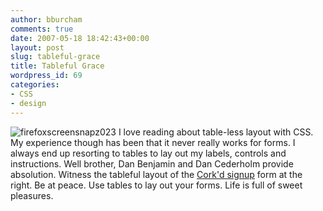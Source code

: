 ```yaml
---
author: bburcham
comments: true
date: 2007-05-18 18:42:43+00:00
layout: post
slug: tableful-grace
title: Tableful Grace
wordpress_id: 69
categories:
- CSS
- design
---
```


![firefoxscreensnapz023](http://memerocket.files.wordpress.com/2007/05/firefoxscreensnapz023.jpg?w=246) I love reading about table-less layout with CSS. My experience though has been that it never really works for forms. I always end up resorting to tables to lay out my labels, controls and instructions. Well brother, Dan Benjamin and Dan Cederholm provide absolution.
Witness the tableful layout of the [Cork'd signup](http://corkd.com/signup) form at the right. Be at peace. Use tables to lay out your forms. Life is full of sweet pleasures.
